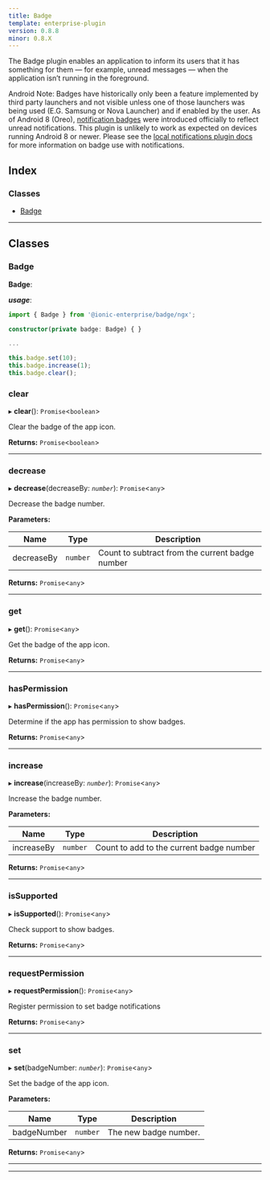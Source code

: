 ```yaml
---
title: Badge
template: enterprise-plugin
version: 0.8.8
minor: 0.8.X
---
```


The Badge plugin enables an application to inform its users that it has something for them — for example, unread messages — when the application isn’t running in the foreground.

Android Note: Badges have historically only been a feature implemented by third party launchers and not visible unless one of those launchers was being used (E.G. Samsung or Nova Launcher) and if enabled by the user. As of Android 8 (Oreo), [notification badges](https://developer.android.com/training/notify-user/badges) were introduced officially to reflect unread notifications. This plugin is unlikely to work as expected on devices running Android 8 or newer. Please see the [local notifications plugin docs](https://github.com/katzer/cordova-plugin-local-notifications) for more information on badge use with notifications.

<native-ent-install plugin-id="badge" variables=""></native-ent-install>

## Index

### Classes

* [Badge](#badge)

* * *

## Classes

<a id="badge"></a>

### Badge

**Badge**:

***usage***:

```typescript
import { Badge } from '@ionic-enterprise/badge/ngx';

constructor(private badge: Badge) { }

...

this.badge.set(10);
this.badge.increase(1);
this.badge.clear();
```

<a id="badge.clear"></a>

### clear

▸ **clear**(): `Promise`<`boolean`>

Clear the badge of the app icon.

**Returns:** `Promise`<`boolean`>

* * *

<a id="badge.decrease"></a>

### decrease

▸ **decrease**(decreaseBy: *`number`*): `Promise`<`any`>

Decrease the badge number.

**Parameters:**

| Name       | Type     | Description                                     |
| ---------- | -------- | ----------------------------------------------- |
| decreaseBy | `number` | Count to subtract from the current badge number |


**Returns:** `Promise`<`any`>

* * *

<a id="badge.get"></a>

### get

▸ **get**(): `Promise`<`any`>

Get the badge of the app icon.

**Returns:** `Promise`<`any`>

* * *

<a id="badge.haspermission"></a>

### hasPermission

▸ **hasPermission**(): `Promise`<`any`>

Determine if the app has permission to show badges.

**Returns:** `Promise`<`any`>

* * *

<a id="badge.increase"></a>

### increase

▸ **increase**(increaseBy: *`number`*): `Promise`<`any`>

Increase the badge number.

**Parameters:**

| Name       | Type     | Description                              |
| ---------- | -------- | ---------------------------------------- |
| increaseBy | `number` | Count to add to the current badge number |


**Returns:** `Promise`<`any`>

* * *

<a id="badge.issupported"></a>

### isSupported

▸ **isSupported**(): `Promise`<`any`>

Check support to show badges.

**Returns:** `Promise`<`any`>

* * *

<a id="badge.requestpermission"></a>

### requestPermission

▸ **requestPermission**(): `Promise`<`any`>

Register permission to set badge notifications

**Returns:** `Promise`<`any`>

* * *

<a id="badge.set"></a>

### set

▸ **set**(badgeNumber: *`number`*): `Promise`<`any`>

Set the badge of the app icon.

**Parameters:**

| Name        | Type     | Description           |
| ----------- | -------- | --------------------- |
| badgeNumber | `number` | The new badge number. |


**Returns:** `Promise`<`any`>

* * *

* * *